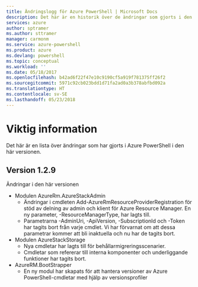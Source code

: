 ```yaml
---
title: Ändringslogg för Azure PowerShell | Microsoft Docs
description: Det här är en historik över de ändringar som gjorts i den senaste versionen av Azure PowerShell.
services: azure
author: sptramer
ms.author: sttramer
manager: carmonm
ms.service: azure-powershell
ms.product: azure
ms.devlang: powershell
ms.topic: conceptual
ms.workload: ''
ms.date: 05/18/2017
ms.openlocfilehash: b42ad6f22f47e10c9190cf5a919f781375ff26f2
ms.sourcegitcommit: 5971c92cb023bdd1d71fa2ad0a3b378abfbd092a
ms.translationtype: HT
ms.contentlocale: sv-SE
ms.lasthandoff: 05/23/2018
---
```

# <a name="release-notes"></a>Viktig information

Det här är en lista över ändringar som har gjorts i Azure PowerShell i den här versionen.

## <a name="version-129"></a>Version 1.2.9

Ändringar i den här versionen

* Modulen AzureRm.AzureStackAdmin
    + Ändringar i cmdleten Add-AzureRmResourceProviderRegistration för stöd av delning av admin och klient för Azure Resource Manager. En ny parameter, -ResourceManagerType, har lagts till.
    + Parametrarna -AdminUri, -ApiVersion, -SubscriptionId och -Token har tagits bort från varje cmdlet. Vi har förvarnat om att dessa parametrar kommer att bli inaktuella och nu har de tagits bort.
* Modulen AzureStackStorage
    + Nya cmdletar har lagts till för behållarmigreringsscenarier.
    + Cmdletar som refererar till interna komponenter och underliggande funktioner har tagits bort.
* AzureRM.BootStrapper
    + En ny modul har skapats för att hantera versioner av Azure PowerShell-cmdletar med hjälp av versionsprofiler